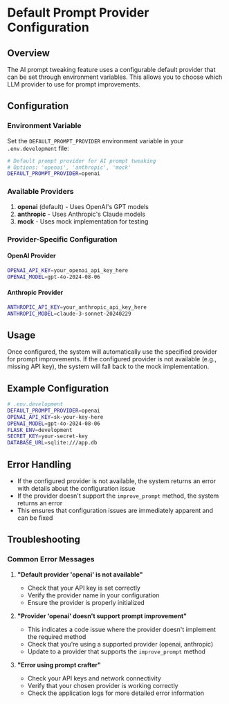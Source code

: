 # Default Prompt Provider Configuration

## Overview

The AI prompt tweaking feature uses a configurable default provider that can be set through environment variables. This allows you to choose which LLM provider to use for prompt improvements.

## Configuration

### Environment Variable

Set the `DEFAULT_PROMPT_PROVIDER` environment variable in your `.env.development` file:

```bash
# Default prompt provider for AI prompt tweaking
# Options: 'openai', 'anthropic', 'mock'
DEFAULT_PROMPT_PROVIDER=openai
```

### Available Providers

1. **openai** (default) - Uses OpenAI's GPT models
2. **anthropic** - Uses Anthropic's Claude models  
3. **mock** - Uses mock implementation for testing

### Provider-Specific Configuration

#### OpenAI Provider
```bash
OPENAI_API_KEY=your_openai_api_key_here
OPENAI_MODEL=gpt-4o-2024-08-06
```

#### Anthropic Provider
```bash
ANTHROPIC_API_KEY=your_anthropic_api_key_here
ANTHROPIC_MODEL=claude-3-sonnet-20240229
```

## Usage

Once configured, the system will automatically use the specified provider for prompt improvements. If the configured provider is not available (e.g., missing API key), the system will fall back to the mock implementation.

## Example Configuration

```bash
# .env.development
DEFAULT_PROMPT_PROVIDER=openai
OPENAI_API_KEY=sk-your-key-here
OPENAI_MODEL=gpt-4o-2024-08-06
FLASK_ENV=development
SECRET_KEY=your-secret-key
DATABASE_URL=sqlite:///app.db
```

## Error Handling

- If the configured provider is not available, the system returns an error with details about the configuration issue
- If the provider doesn't support the `improve_prompt` method, the system returns an error
- This ensures that configuration issues are immediately apparent and can be fixed

## Troubleshooting

### Common Error Messages

1. **"Default provider 'openai' is not available"**
   - Check that your API key is set correctly
   - Verify the provider name in your configuration
   - Ensure the provider is properly initialized

2. **"Provider 'openai' doesn't support prompt improvement"**
   - This indicates a code issue where the provider doesn't implement the required method
   - Check that you're using a supported provider (openai, anthropic)
   - Update to a provider that supports the `improve_prompt` method

3. **"Error using prompt crafter"**
   - Check your API keys and network connectivity
   - Verify that your chosen provider is working correctly
   - Check the application logs for more detailed error information 
